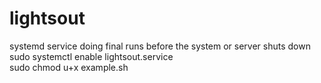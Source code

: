 # lightsout
systemd service doing final runs before the system or server shuts down <br>
sudo systemctl enable lightsout.service <br>
sudo chmod u+x example.sh
